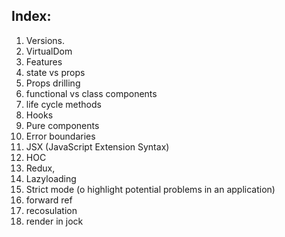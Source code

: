 ## Index:  

1. Versions.
2. VirtualDom
3. Features
4. state vs props
5. Props drilling
6. functional vs class components
7. life cycle methods
8. Hooks
9. Pure components
10. Error boundaries
11. JSX (JavaScript Extension Syntax)
12. HOC
13. Redux,
14. Lazyloading
15. Strict mode (o highlight potential problems in an application)
16. forward ref
17. recosulation
18. render in jock
